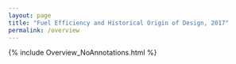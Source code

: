 ```yaml
---
layout: page
title: "Fuel Efficiency and Historical Origin of Design, 2017"
permalink: /overview
---
```


{% include Overview_NoAnnotations.html %}

